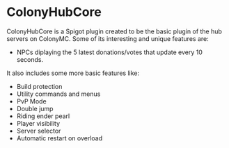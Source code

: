 # ColonyHubCore
ColonyHubCore is a Spigot plugin created to be the basic plugin of the hub servers on ColonyMC. Some of its interesting and unique features are:

  - NPCs diplaying the 5 latest donations/votes that update every 10 seconds.

It also includes some more basic features like:

  - Build protection
  - Utility commands and menus
  - PvP Mode
  - Double jump
  - Riding ender pearl
  - Player visibility
  - Server selector
  - Automatic restart on overload
